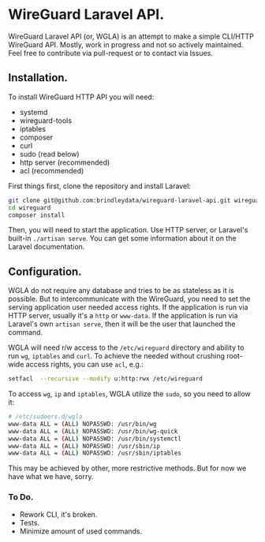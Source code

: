 # WireGuard Laravel API.

WireGuard Laravel API (or, WGLA) is an attempt to make a simple CLI/HTTP WireGuard API.
Mostly, work in progress and not so actively maintained. Feel free to contribute via pull-request or to contact via Issues.

## Installation.

To install WireGuard HTTP API you will need:
- systemd
- wireguard-tools
- iptables
- composer
- curl
- sudo (read below)
- http server (recommended)
- acl (recommended)

First things first, clone the repository and install Laravel:
```bash
git clone git@github.com:brindleydata/wireguard-laravel-api.git wireguard
cd wireguard
composer install
```
Then, you will need to start the application. Use HTTP server, or Laravel's built-in `./artisan serve`.
You can get some information about it on the Laravel documentation.

## Configuration.

WGLA do not require any database and tries to be as stateless as it is possible.
But to intercommunicate with the WireGuard, you need to set the serving application user needed access rights.
If the application is run via HTTP server, usually it's a `http` or `www-data`.
If the application is run via Laravel's own `artisan serve`, then it will be the user that launched the command.

WGLA will need r/w access to the `/etc/wireguard` directory and ability to run `wg`, `iptables` and `curl`.
To achieve the needed without crushing root-wide access rights, you can use `acl`, e.g.:
```bash
setfacl  --recursive --modify u:http:rwx /etc/wireguard
```

To access `wg`, `ip` and `iptables`, WGLA utilize the `sudo`, so you need to allow it:
```bash
# /etc/sudoers.d/wgla
www-data ALL = (ALL) NOPASSWD: /usr/bin/wg
www-data ALL = (ALL) NOPASSWD: /usr/bin/wg-quick
www-data ALL = (ALL) NOPASSWD: /usr/bin/systemctl
www-data ALL = (ALL) NOPASSWD: /usr/sbin/ip
www-data ALL = (ALL) NOPASSWD: /usr/sbin/iptables
```

This may be achieved by other, more restrictive methods. But for now we have what we have, sorry.

### To Do.
- Rework CLI, it's broken.
- Tests.
- Minimize amount of used commands.
